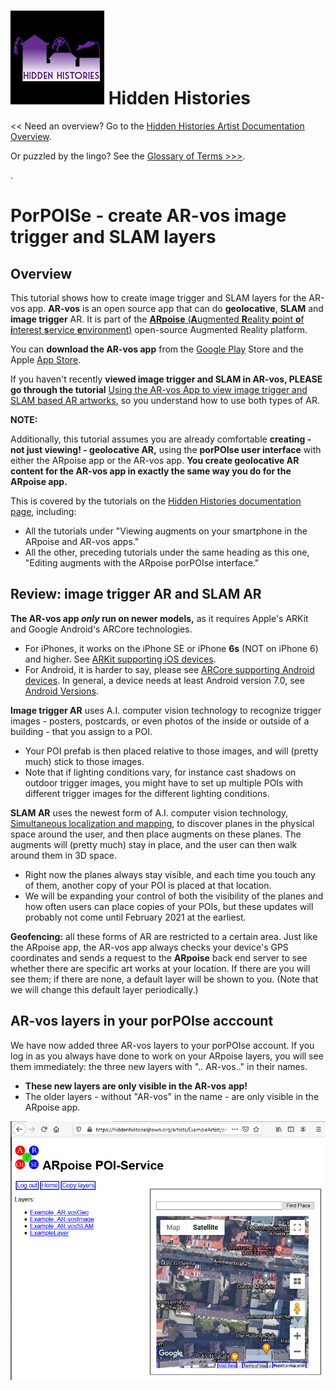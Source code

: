 # ![Hidden Histories Logo](images/hiddenhistories-logo.png) Hidden Histories
<< Need an overview? Go to the [Hidden Histories Artist Documentation Overview](http://hiddenhistoriesjtown.org/documentation).

Or puzzled by the lingo? See the [Glossary of Terms >>>](https://github.com/Hidden-Histories/Public-Resources/blob/master/documentation/ARpoiseGlossary.md#-hidden-histories-artists).

.

# PorPOISe - create AR-vos image trigger and SLAM layers

## Overview

This tutorial shows how to create image trigger and SLAM layers for the AR-vos app. **AR-vos** is an open source app that can do **geolocative**, **SLAM** and **image trigger** AR. It is part of the [**ARpoise** (**A**ugmented **R**eality **p**oint **o**f **i**nterest **s**ervice **e**nvironment)](http://arpoise.com/) open-source Augmented Reality platform.

You can **download the AR-vos app** from the [Google Play](https://play.google.com/store/apps/details?id=com.arpoise.ARvos) Store and the Apple [App Store](https://apps.apple.com/us/app/ar-vos/id1483218444). 

If you haven't recently **viewed image trigger and SLAM in AR-vos, PLEASE go through the tutorial** [Using the AR-vos App to view image trigger and SLAM based AR artworks](https://github.com/Hidden-Histories/Public-Resources/blob/master/documentation/UsingAR-vosApp.md#-hidden-histories), so you understand how to use both types of AR.

**NOTE:** 

Additionally, this tutorial assumes you are already comfortable **creating - not just viewing! - geolocative AR,** using the **porPOIse user interface** with either the ARpoise app or the AR-vos app. **You create geolocative AR content for the AR-vos app in exactly the same way you do for the ARpoise app.**

This is covered by the tutorials on the [Hidden Histories documentation page](http://hiddenhistoriesjtown.org/documentation/), including:
- All the tutorials under "Viewing augments on your smartphone in the ARpoise and AR-vos apps." 
- All the other, preceding tutorials under the same heading as this one, "Editing augments with the ARpoise porPOIse interface."

## Review: image trigger AR and SLAM AR

**The AR-vos app *only* run on newer models,** as it requires Apple's ARKit and Google Android's ARCore technologies.
  - For iPhones, it works on the iPhone SE or iPhone **6s** (NOT on iPhone 6) and higher. See [ARKit supporting iOS devices](https://developer.apple.com/library/archive/documentation/DeviceInformation/Reference/iOSDeviceCompatibility/DeviceCompatibilityMatrix/DeviceCompatibilityMatrix.html).
  - For Android, it is harder to say, please see [ARCore supporting Android devices](https://developers.google.com/ar/discover/supported-devices). In general, a device needs at least Android version 7.0, see [Android Versions](https://source.android.com/setup/start/build-numbers).
  
**Image trigger AR** uses A.I. computer vision technology to recognize trigger images - posters, postcards, or even photos of the inside or outside of a building - that you assign to a POI.
- Your POI prefab is then placed relative to those images, and will (pretty much) stick to those images. 
- Note that if lighting conditions vary, for instance cast shadows on outdoor trigger images, you might have to set up multiple POIs with different trigger images for the different lighting conditions.

**SLAM AR** uses the newest form of A.I. computer vision technology, [Simultaneous localization and mapping](https://en.wikipedia.org/wiki/Simultaneous_localization_and_mapping), to discover planes in the physical space around the user, and then place augments on these planes. The augments will (pretty much) stay in place, and the user can then walk around them in 3D space.
- Right now the planes always stay visible, and each time you touch any of them, another copy of your POI is placed at that location.
- We will be expanding your control of both the visibility of the planes and how often users can place copies of your POIs, but these updates will probably not come until February 2021 at the earliest.
   
**Geofencing:** all these forms of AR are restricted to a certain area. Just like the ARpoise app, the AR-vos app always checks your device's GPS coordinates and sends a request to the **ARpoise** back end server to see whether there are specific art works at your location. If there are you will see them; if there are none, a default layer will be shown to you. (Note that we will change this default layer periodically.)

## AR-vos layers in your porPOIse acccount

We have now added three AR-vos layers to your porPOIse account. If you log in as you always have done to work on your ARpoise layers, you will see them immediately: the three new layers with ".. AR-vos.." in their names.
- **These new layers are **only** visible in the AR-vos app!**
- The older layers - without "AR-vos" in the name - are only visible in the ARpoise app.

![Example AR-vos layers](images/AR-vos_layers.png)




